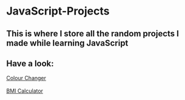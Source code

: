# JavaScript-Projects
## This is where I store all the random projects I made while learning JavaScript

## Have a look:
[Colour Changer](https://parul-sharma16.github.io/JavaScript-Projects/ColourChanger/)<br><br>
[BMI Calculator](https://parul-sharma16.github.io/JavaScript-Projects/BMI/)
